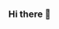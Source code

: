 ### Hi there 👋

<!--
**anilhimam17/anilhimam17** is a ✨ _special_ ✨ repository because its `README.md` (this file) appears on your GitHub profile.

Here are some ideas to get you started:

- 🌱 I’m currently learning Python for Web development and Artificial Intelligence.
- 🤔 I’m looking for help with Artificial Intelligence
- 💬 Ask me about Arduino and Python
- 📫 How to reach me: anilhimamg@gmail.com
- 😄 Pronouns: Innovative, Curious, Willing to Learn, Environmentalist
- ⚡ Fun fact: I placed first in the CBSE state level science fair (Tamil Nadu) for the year 2019 - 2020.
